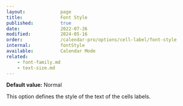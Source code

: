 ```yaml
---
layout:             page
title:              Font Style
published:          true
date:               2022-07-26
modified:           2024-05-16
order:              /calendar-pro/options/cell-label/font-style
internal:           fontStyle
available:          Calendar Mode
related:
    - font-family.md
    - text-size.md
---
```

**Default value:** Normal

This option defines the style of the text of the cells labels.

